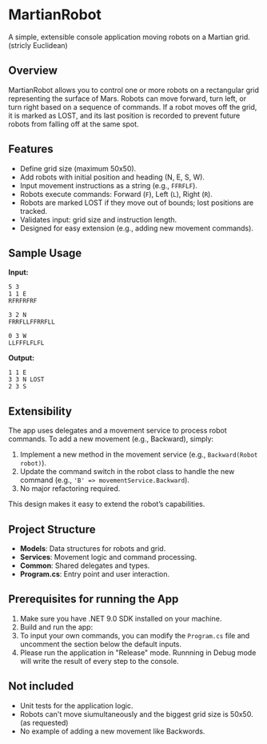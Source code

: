 # MartianRobot

A simple, extensible console application moving robots on a Martian grid. (stricly Euclidean)

## Overview

MartianRobot allows you to control one or more robots on a rectangular grid representing the surface of Mars. 
Robots can move forward, turn left, or turn right based on a sequence of commands. 
If a robot moves off the grid, it is marked as LOST, and its last position is recorded to prevent future robots from falling off at the same spot.

## Features

- Define grid size (maximum 50x50).
- Add robots with initial position and heading (N, E, S, W).
- Input movement instructions as a string (e.g., `FFRFLF`).
- Robots execute commands: Forward (`F`), Left (`L`), Right (`R`).
- Robots are marked LOST if they move out of bounds; lost positions are tracked.
- Validates input: grid size and instruction length.
- Designed for easy extension (e.g., adding new movement commands).

## Sample Usage

**Input:**
```
5 3
1 1 E
RFRFRFRF

3 2 N
FRRFLLFFRRFLL

0 3 W
LLFFFLFLFL
```

**Output:**
```
1 1 E
3 3 N LOST
2 3 S
```

## Extensibility

The app uses delegates and a movement service to process robot commands. To add a new movement (e.g., Backward), simply:

1. Implement a new method in the movement service (e.g., `Backward(Robot robot)`).
2. Update the command switch in the robot class to handle the new command (e.g., `'B' => movementService.Backward`).
3. No major refactoring required.

This design makes it easy to extend the robot’s capabilities.

## Project Structure

- **Models**: Data structures for robots and grid.
- **Services**: Movement logic and command processing.
- **Common**: Shared delegates and types.
- **Program.cs**: Entry point and user interaction.

## Prerequisites for running the App

1. Make sure you have .NET 9.0 SDK installed on your machine.
2. Build and run the app:
3. To input your own commands, you can modify the `Program.cs` file and uncomment the section below the default inputs.
4. Please run the application in "Release" mode. Runnning in Debug mode will write the result of every step to the console.

## Not included
- Unit tests for the application logic.
- Robots can't move siumultaneously and the biggest grid size is 50x50. (as requested)
- No example of adding a new movement like Backwords.  
